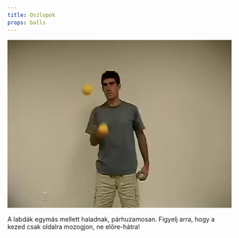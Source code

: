 ```yaml
---
title: Oszlopok
props: balls
---
```


![Oszlopok](/site/videos/poster/twoinonecolumns.jpg)

A labdák egymás mellett haladnak, párhuzamosan.   Figyelj arra, hogy a kezed csak oldalra mozogjon, ne előre-hátra!


